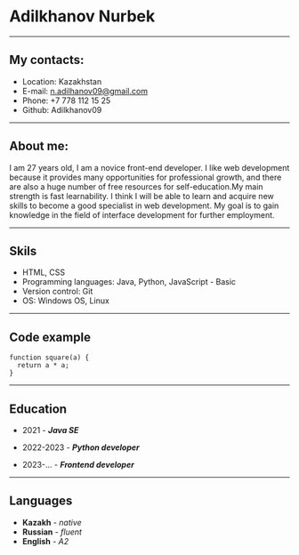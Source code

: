 # Adilkhanov Nurbek

-------------------
## My contacts:

* Location: Kazakhstan
* E-mail: n.adilhanov09@gmail.com
* Phone: +7 778 112 15 25
* Github: Adilkhanov09

-------------------
## About me:

I am 27 years old, I am a novice front-end developer. I like web development because it provides many opportunities for professional growth, and there are also a huge number of free resources for self-education.My main strength is fast learnability. 
I think I will be able to learn and acquire new skills to become a good specialist in web development. My goal is to gain knowledge in the field of interface development for further employment.

-------------------
## Skils

* HTML, CSS
* Programming languages: Java, Python, JavaScript - Basic
* Version control: Git
* OS: Windows OS, Linux

-------------------
## Code example

```
function square(a) {
  return a * a;
}
```
-------------------
## Education

* 2021 - ***Java SE***

* 2022-2023 - ***Python developer***

* 2023-... - ***Frontend developer***

-------------------
## Languages

* **Kazakh** - *native*
* **Russian** - *fluent*
* **English** - *A2*  